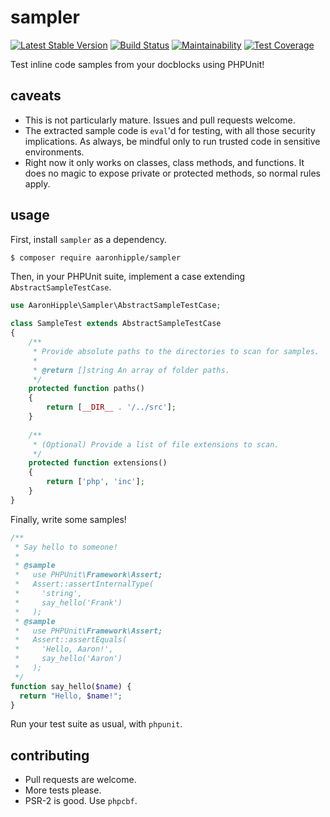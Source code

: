 # sampler
[![Latest Stable Version](https://poser.pugx.org/aaronhipple/sampler/v/stable)](https://packagist.org/packages/aaronhipple/sampler)
[![Build Status](https://travis-ci.org/aaronhipple/sampler.svg?branch=master)](https://travis-ci.org/aaronhipple/sampler)
[![Maintainability](https://api.codeclimate.com/v1/badges/d0b8fc607863ad444c85/maintainability)](https://codeclimate.com/github/aaronhipple/sampler/maintainability)
[![Test Coverage](https://api.codeclimate.com/v1/badges/d0b8fc607863ad444c85/test_coverage)](https://codeclimate.com/github/aaronhipple/sampler/test_coverage)

Test inline code samples from your docblocks using PHPUnit!

## caveats
- This is not particularly mature. Issues and pull requests welcome.
- The extracted sample code is `eval`'d for testing, with all those security
  implications. As always, be mindful only to run trusted code in sensitive
  environments.
- Right now it only works on classes, class methods, and functions. It does no
  magic to expose private or protected methods, so normal rules apply.

## usage

First, install `sampler` as a dependency.

```bash
$ composer require aaronhipple/sampler
```

Then, in your PHPUnit suite, implement a case extending `AbstractSampleTestCase`.

```php
use AaronHipple\Sampler\AbstractSampleTestCase;

class SampleTest extends AbstractSampleTestCase
{
    /**
     * Provide absolute paths to the directories to scan for samples.
     * 
     * @return []string An array of folder paths.
     */
    protected function paths() 
    {
        return [__DIR__ . '/../src'];
    }
   
    /**
     * (Optional) Provide a list of file extensions to scan.
     */
    protected function extensions() 
    {
        return ['php', 'inc'];
    }
}
```

Finally, write some samples!

```php
/**
 * Say hello to someone!
 *
 * @sample
 *   use PHPUnit\Framework\Assert;
 *   Assert::assertInternalType(
 *     'string',
 *     say_hello('Frank')
 *   );
 * @sample
 *   use PHPUnit\Framework\Assert;
 *   Assert::assertEquals(
 *     'Hello, Aaron!',
 *     say_hello('Aaron')
 *   );
 */
function say_hello($name) {
  return "Hello, $name!";
}
```

Run your test suite as usual, with `phpunit`.

## contributing

- Pull requests are welcome.
- More tests please.
- PSR-2 is good. Use `phpcbf`.
